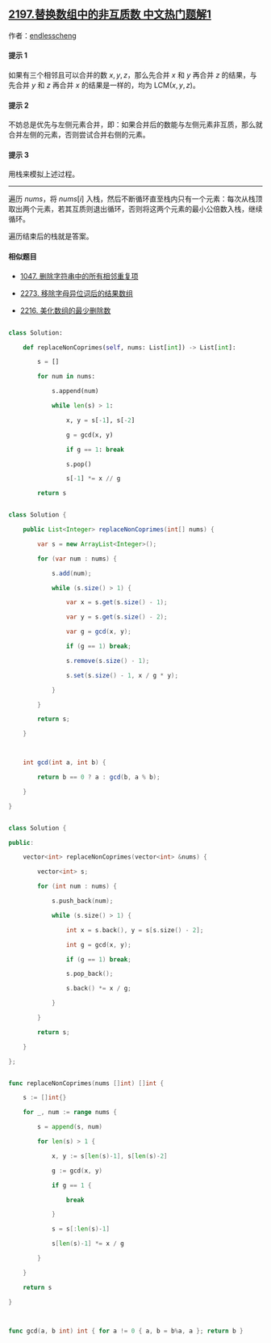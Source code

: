 ## [2197.替换数组中的非互质数 中文热门题解1](https://leetcode.cn/problems/replace-non-coprime-numbers-in-array/solutions/100000/li-yong-zhan-mo-ni-gocpythonjava-by-endl-bnbv)

作者：[endlesscheng](https://leetcode.cn/u/endlesscheng)
#### 提示 1

如果有三个相邻且可以合并的数 $x,y,z$，那么先合并 $x$ 和 $y$ 再合并 $z$ 的结果，与先合并 $y$ 和 $z$ 再合并 $x$ 的结果是一样的，均为 $\text{LCM}(x,y,z)$。

#### 提示 2

不妨总是优先与左侧元素合并，即：如果合并后的数能与左侧元素非互质，那么就合并左侧的元素，否则尝试合并右侧的元素。

#### 提示 3

用栈来模拟上述过程。

---

遍历 $\textit{nums}$，将 $\textit{nums}[i]$ 入栈，然后不断循环直至栈内只有一个元素：每次从栈顶取出两个元素，若其互质则退出循环，否则将这两个元素的最小公倍数入栈，继续循环。

遍历结束后的栈就是答案。

#### 相似题目

- [1047. 删除字符串中的所有相邻重复项](https://leetcode.cn/problems/remove-all-adjacent-duplicates-in-string/)
- [2273. 移除字母异位词后的结果数组](https://leetcode.cn/problems/find-resultant-array-after-removing-anagrams/)
- [2216. 美化数组的最少删除数](https://leetcode.cn/problems/minimum-deletions-to-make-array-beautiful/)

```Python [sol1-Python3]
class Solution:
    def replaceNonCoprimes(self, nums: List[int]) -> List[int]:
        s = []
        for num in nums:
            s.append(num)
            while len(s) > 1:
                x, y = s[-1], s[-2]
                g = gcd(x, y)
                if g == 1: break
                s.pop()
                s[-1] *= x // g
        return s
```

```java [sol1-Java]
class Solution {
    public List<Integer> replaceNonCoprimes(int[] nums) {
        var s = new ArrayList<Integer>();
        for (var num : nums) {
            s.add(num);
            while (s.size() > 1) {
                var x = s.get(s.size() - 1);
                var y = s.get(s.size() - 2);
                var g = gcd(x, y);
                if (g == 1) break;
                s.remove(s.size() - 1);
                s.set(s.size() - 1, x / g * y);
            }
        }
        return s;
    }

    int gcd(int a, int b) {
        return b == 0 ? a : gcd(b, a % b);
    }
}
```

```C++ [sol1-C++]
class Solution {
public:
    vector<int> replaceNonCoprimes(vector<int> &nums) {
        vector<int> s;
        for (int num : nums) {
            s.push_back(num);
            while (s.size() > 1) {
                int x = s.back(), y = s[s.size() - 2];
                int g = gcd(x, y);
                if (g == 1) break;
                s.pop_back();
                s.back() *= x / g;
            }
        }
        return s;
    }
};
```

```go [sol1-Go]
func replaceNonCoprimes(nums []int) []int {
	s := []int{}
	for _, num := range nums {
		s = append(s, num)
		for len(s) > 1 {
			x, y := s[len(s)-1], s[len(s)-2]
			g := gcd(x, y)
			if g == 1 {
				break
			}
			s = s[:len(s)-1]
			s[len(s)-1] *= x / g
		}
	}
	return s
}

func gcd(a, b int) int { for a != 0 { a, b = b%a, a }; return b }
```